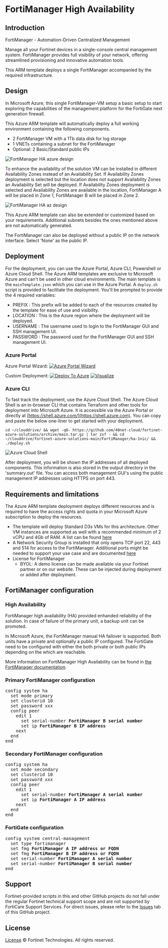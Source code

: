 # FortiManager High Availability

## Introduction

FortiManager - Automation-Driven Centralized Management

Manage all your Fortinet devices in a single-console central management system. FortiManager provides full visibility of your network, offering streamlined provisioning and innovative automation tools.

This ARM template deploys a single FortiManager accompanied by the required infrastructure.

## Design

In Microsoft Azure, this single FortiManager-VM setup a basic setup to start exploring the capabilities of the management platform for the FortiGate next generation firewall.

This Azure ARM template will automatically deploy a full working environment containing the following components.

- 2 FortiManager VM with a 1Tb data disk for log storage
- 1 VNETs containing a subnet for the FortiManager
- Optional: 2 Basic/Standard public IPs

![FortiManager HA azure design](images/fmg-ha.png)

To enhance the availability of the solution VM can be installed in different Availability Zones instead of an Availability Set. If Availability Zones deployment is selected but the location does not support Availability Zones an Availability Set will be deployed. If Availability Zones deployment is selected and Availability Zones are available in the location, FortiManager A will be placed in Zone 1, FortiManager B will be placed in Zone 2.

![FortiManager HA az design](images/fmg-ha-az.png)

This Azure ARM template can also be extended or customized based on your requirements. Additional subnets besides the ones mentioned above are not automatically generated.

The FortiManager can also be deployed without a public IP on the network interface. Select 'None' as the public IP.

## Deployment

For the deployment, you can use the Azure Portal, Azure CLI, Powershell or Azure Cloud Shell. The Azure ARM templates are exclusive to Microsoft Azure and can't be used in other cloud environments. The main template is the `mainTemplate.json` which you can use in the Azure Portal. A `deploy.sh` script is provided to facilitate the deployment. You'll be prompted to provide the 4 required variables:

- PREFIX : This prefix will be added to each of the resources created by the template for ease of use and visibility.
- LOCATION : This is the Azure region where the deployment will be deployed.
- USERNAME : The username used to login to the FortiManager GUI and SSH management UI.
- PASSWORD : The password used for the FortiManager GUI and SSH management UI.

### Azure Portal

Azure Portal Wizard:
[![Azure Portal Wizard](https://raw.githubusercontent.com/Azure/azure-quickstart-templates/master/1-CONTRIBUTION-GUIDE/images/deploytoazure.svg?sanitize=true)](https://portal.azure.com/#create/Microsoft.Template/uri/https%3A%2F%2Fraw.githubusercontent.com%2F40net-cloud%2Ffortinet-azure-solutions%2Fmain%2FFortiManager%2Fha-1nic%2FmainTemplate.json/createUIDefinitionUri/https%3A%2F%2Fraw.githubusercontent.com%2F40net-cloud%2Ffortinet-azure-solutions%2Fmain%2FFortiManager%2Fha-1nic%2FcreateUiDefinition.json)

Custom Deployment:
[![Deploy To Azure](https://raw.githubusercontent.com/Azure/azure-quickstart-templates/master/1-CONTRIBUTION-GUIDE/images/deploytoazure.svg?sanitize=true)](https://portal.azure.com/#create/Microsoft.Template/uri/https%3A%2F%2Fraw.githubusercontent.com%2F40net-cloud%2Ffortinet-azure-solutions%2Fmain%2FFortiManager%2Fha-1nic%2FmainTemplate.json)
[![Visualize](https://raw.githubusercontent.com/Azure/azure-quickstart-templates/master/1-CONTRIBUTION-GUIDE/images/visualizebutton.svg?sanitize=true)](http://armviz.io/#/?load=https%3A%2F%2Fraw.githubusercontent.com%2F40net-cloud%2Ffortinet-azure-solutions$2Fmain%2FFortiManager%2Fha-1nic%2FmainTemplate.json)

### Azure CLI
To fast track the deployment, use the Azure Cloud Shell. The Azure Cloud Shell is an in-browser CLI that contains Terraform and other tools for deployment into Microsoft Azure. It is accessible via the Azure Portal or directly at [https://shell.azure.com/](https://shell.azure.com). You can copy and paste the below one-liner to get started with your deployment.

`cd ~/clouddrive/ && wget -qO- https://github.com/40net-cloud/fortinet-azure-solutions/archive/main.tar.gz | tar zxf - && cd ~/clouddrive/fortinet-azure-solutions-main/FortiManager/ha-1nic/ && ./deploy.sh`

![Azure Cloud Shell](images/azure-cloud-shell.png)

After deployment, you will be shown the IP addresses of all deployed components. This information is also stored in the output directory in the 'summary.out' file. You can access both management GUI's using the public management IP addresses using HTTPS on port 443.

## Requirements and limitations

The Azure ARM template deployment deploys different resources and is required to have the access rights and quota in your Microsoft Azure subscription to deploy the resources.

- The template will deploy Standard D3s VMs for this architecture. Other VM instances are supported as well with a recommended minimum of 2 vCPU and 4Gb of RAM. A list can be found [here](https://docs.fortinet.com/document/fortimanager-public-cloud/7.0.0/azure-administration-guide/351055/instance-type-support)
- A Network Security Group is installed that only opens TCP port 22, 443 and 514 for access to the FortiManager. Additional ports might be needed to support your use case and are documented [here](https://docs.fortinet.com/document/fortimanager/7.0.0/fortimanager-ports/465971/incoming-ports)
- License for FortiManager
  - BYOL: A demo license can be made available via your Fortinet partner or on our website. These can be injected during deployment or added after deployment.

## FortiManager configuration

### High Availability

FortiManager high availability (HA) provided enhanded reliability of the solution. In case of failure of the primary unit, a backup unit can be promoted.

In Microsoft Azure, the FortiManager manual HA failover is supported. Both units have a private and optionally a public IP configured. The FortiGate need to be configured with either the both private or both public IPs depending on the which are reachable.

More information on FortiManager High Availability can be found in [the FortiManager documentation](https://docs.fortinet.com/document/fortimanager/7.2.2/administration-guide/568591/high-availability).

### Primary FortiManager configuration

<pre>
config system ha
  set mode primary
  set clusterid 10
  set password xxx
  config peer
    edit 1
      set serial-number <b>FortiManager B serial number</b>
      set ip <b>FortiManager B IP address</b>
    next
  end
end
</pre>

### Secondary FortiManager configuration

<pre>
config system ha
  set mode secondary
  set clusterid 10
  set password xxx
  config peer
    edit 1
      set serial-number <b>FortiManager A serial number</b>
      set ip <b>FortiManager A IP address</b>
    next
  end
end
</pre>

### FortiGate configuration

<pre>
config system central-management
  set type fortimanager
  set fmg <b>FortiManager A IP address or FQDN</b>
  set fmg <b>FortiManager B IP address or FQDN</b>
  set serial-number <b>FortiManager A serial number</b>
  set serial-number <b>FortiManager B serial number</b>
end
</pre>

## Support
Fortinet-provided scripts in this and other GitHub projects do not fall under the regular Fortinet technical support scope and are not supported by FortiCare Support Services.
For direct issues, please refer to the [Issues](https://github.com/40net-cloud/fortinet-azure-solutions/issues) tab of this GitHub project.

## License
[License](/../../blob/main/LICENSE) © Fortinet Technologies. All rights reserved.
